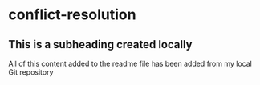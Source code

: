 # conflict-resolution

## This is a subheading created locally 
All of this content added to the readme file has been added from my local Git repository
